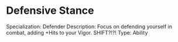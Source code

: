 # Defensive Stance

Specialization: Defender
Description: Focus on defending yourself in combat, adding +Hits to your Vigor. SHIFT?!?!
Type: Ability